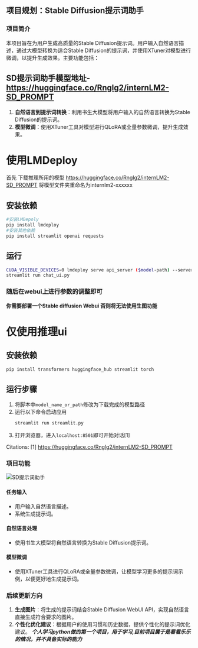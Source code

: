 ## 项目规划：Stable Diffusion提示词助手

### 项目简介
本项目旨在为用户生成高质量的Stable Diffusion提示词。用户输入自然语言描述，通过大模型转换为适合Stable Diffusion的提示词，并使用XTuner对模型进行微调，以提升生成效果。主要功能包括：
## SD提示词助手模型地址-https://huggingface.co/Rnglg2/internLM2-SD_PROMPT
1. **自然语言到提示词转换**：利用书生大模型将用户输入的自然语言转换为Stable Diffusion的提示词。
2. **模型微调**：使用XTuner工具对模型进行QLoRA或全量参数微调，提升生成效果。
# 使用LMDeploy
首先 下载推理所用的模型 https://huggingface.co/Rnglg2/internLM2-SD_PROMPT
将模型文件夹重命名为internlm2-xxxxxx
## 安装依赖
```bash
#安装LMDepoly  
pip install lmdeploy
#安装其他依赖
pip install streamlit openai requests
```
## 运行
```bash
CUDA_VISIBLE_DEVICES=0 lmdeploy serve api_server ($model-path) --server-port 23333 --api-keys internlm2
streamlit run chat_ui.py
```
### 随后在webui上进行参数的调整即可
**你需要部署一个Stable diffusion Webui 否则将无法使用生图功能**

# 仅使用推理ui
## 安装依赖
```bash
pip install transformers huggingface_hub streamlit torch
```
## 运行步骤
1. 将脚本中`model_name_or_path`修改为下载完成的模型路径
2. 运行以下命令启动应用
   ```bash
   streamlit run streamlit.py
   ```
3. 打开浏览器，进入`localhost:8501`即可开始对话[1]

Citations:
[1] https://huggingface.co/Rnglg2/internLM2-SD_PROMPT


### 项目功能
![SD提示词助手](![QQ20240823-013054](https://github.com/user-attachments/assets/9364d154-8582-4b80-934a-b4fcde9adfa4))


#### 任务输入
- 用户输入自然语言描述。
- 系统生成提示词。

#### 自然语言处理
- 使用书生大模型将自然语言转换为Stable Diffusion提示词。

#### 模型微调
- 使用XTuner工具进行QLoRA或全量参数微调，让模型学习更多的提示词示例，以便更好地生成提示词。

### 后续更新方向
1. **生成图片**：将生成的提示词结合Stable Diffusion WebUI API，实现自然语言直接生成符合要求的图片。
2. **个性化优化建议**：根据用户的使用习惯和历史数据，提供个性化的提示词优化建议。
***个人学习python做的第一个项目，用于学习,目前项目属于是看看乐乐的情况，并不具备实际的能力***
